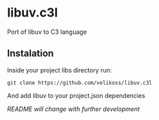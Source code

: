 # libuv.c3l

Port of libuv to C3 language

## Instalation

Inside your project libs directory run:

```
git clone https://github.com/velikoss/libuv.c3l
```

And add libuv to your project.json dependencies

*README will change with further development*